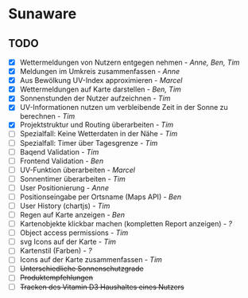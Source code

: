 # Sunaware
## TODO
- [x] Wettermeldungen von Nutzern entgegen nehmen - *Anne, Ben, Tim*
- [x] Meldungen im Umkreis zusammenfassen - *Anne*
- [x] Aus Bewölkung UV-Index approximieren - *Marcel*
- [x] Wettermeldungen auf Karte darstellen - *Ben, Tim*
- [x] Sonnenstunden der Nutzer aufzeichnen - *Tim*
- [x] UV-Informationen nutzen um verbleibende Zeit in der Sonne zu berechnen - *Tim*
- [x] Projektstruktur und Routing überarbeiten - *Tim*
- [ ] Spezialfall: Keine Wetterdaten in der Nähe - *Tim*
- [ ] Spezialfall: Timer über Tagesgrenze - *Tim*
- [ ] Baqend Validation - *Tim*
- [ ] Frontend Validation - *Ben*
- [ ] UV-Funktion überarbeiten - *Marcel*
- [ ] Sonnentimer überarbeiten - *Tim*
- [ ] User Positionierung - *Anne*
- [ ] Positionseingabe per Ortsname (Maps API) - *Ben*
- [ ] User History (chartjs) - *Tim*
- [ ] Regen auf Karte anzeigen - *Ben*
- [ ] Kartenobjekte klickbar machen (kompletten Report anzeigen) - *?*
- [ ] Object access permissions - *Tim*
- [ ] svg Icons auf der Karte - *Tim*
- [ ] Kartenstil (Farben) - *?*
- [ ] Icons auf der Karte zusammenfassen - *Tim*
- [ ] ~~Unterschiedliche Sonnenschutzgrade~~
- [ ] ~~Produktempfehlungen~~
- [ ] ~~Tracken des Vitamin D3 Haushaltes eines Nutzers~~